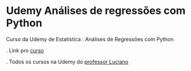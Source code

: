 # Udemy Análises de regressões com Python
Curso da Udemy de Estatística : Análises de Regressões com Python

. Link pro [curso](https://www.udemy.com/course/estatistica-analises-de-regressoes-com-python/) <br>

. Todos os cursos na Udemy do [professor Luciano](https://www.udemy.com/user/luciano-galdino-4/)
